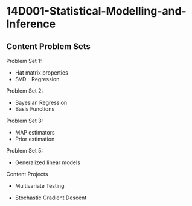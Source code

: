 # 14D001-Statistical-Modelling-and-Inference

## Content Problem Sets 

Problem Set 1:

- Hat matrix properties
- SVD - Regression 

Problem Set 2:

- Bayesian Regression 
- Basis Functions 

Problem Set 3:

- MAP estimators
- Prior estimation  

Problem Set 5:

- Generalized linear models

Content Projects 

- Multivariate Testing 

- Stochastic Gradient Descent 
